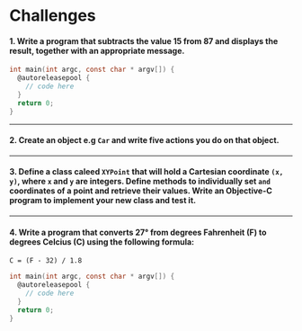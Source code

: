 # Challenges 

#### 1. Write a program that subtracts the value 15 from 87 and displays the result, together with an appropriate message. 

```objective-c 
int main(int argc, const char * argv[]) {
  @autoreleasepool {
    // code here
  }
  return 0;
}
```

***

#### 2. Create an object e.g `Car` and write five actions you do on that object. 

***

#### 3. Define a class caleed `XYPoint` that will hold a Cartesian coordinate `(x, y)`, where `x` and `y` are integers. Define methods to individually set `` and `` coordinates of a point and retrieve their values. Write an Objective-C program to implement your new class and test it. 

***

#### 4. Write a program that converts 27° from degrees Fahrenheit (F) to degrees Celcius (C) using the following formula: 
``` C = (F - 32) / 1.8 ```

```objective-c 
int main(int argc, const char * argv[]) {
  @autoreleasepool {
    // code here
  }
  return 0;
}
```

